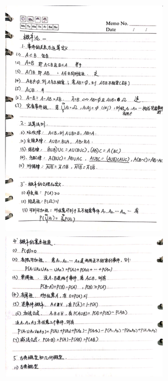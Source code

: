 ![1](https://github.com/Candlelight-XYJ/Math-in-Bioinformatics/blob/master/1-basic_statistics/9jiang_img/1.jpg)

![2](https://github.com/Candlelight-XYJ/Math-in-Bioinformatics/blob/master/1-basic_statistics/9jiang_img/2.jpg)
